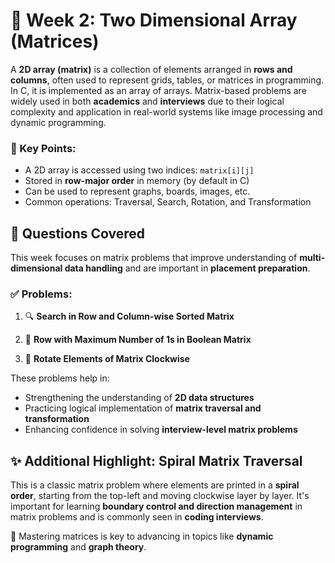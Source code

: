 # 📅 Week 2: Two Dimensional Array (Matrices)

A **2D array (matrix)** is a collection of elements arranged in **rows and columns**, often used to represent grids, tables, or matrices in programming. In C, it is implemented as an array of arrays. Matrix-based problems are widely used in both **academics** and **interviews** due to their logical complexity and application in real-world systems like image processing and dynamic programming.

### 🔹 Key Points:
- A 2D array is accessed using two indices: `matrix[i][j]`
- Stored in **row-major order** in memory (by default in C)
- Can be used to represent graphs, boards, images, etc.
- Common operations: Traversal, Search, Rotation, and Transformation

## 🧠 Questions Covered

This week focuses on matrix problems that improve understanding of **multi-dimensional data handling** and are important in **placement preparation**.

### ✅ Problems:

1. 🔍 **Search in Row and Column-wise Sorted Matrix**  

2. 🧮 **Row with Maximum Number of 1s in Boolean Matrix**  

3. 🔄 **Rotate Elements of Matrix Clockwise**

These problems help in:
- Strengthening the understanding of **2D data structures**
- Practicing logical implementation of **matrix traversal and transformation**
- Enhancing confidence in solving **interview-level matrix problems**

## ✨ Additional Highlight: **Spiral Matrix Traversal**

This is a classic matrix problem where elements are printed in a **spiral order**, starting from the top-left and moving clockwise layer by layer. It's important for learning **boundary control and direction management** in matrix problems and is commonly seen in **coding interviews**.

📍 Mastering matrices is key to advancing in topics like **dynamic programming** and **graph theory**.
